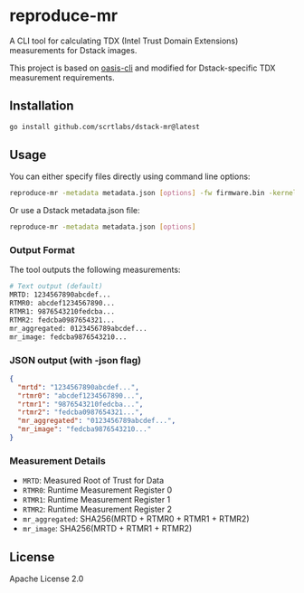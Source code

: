# reproduce-mr

A CLI tool for calculating TDX (Intel Trust Domain Extensions) measurements for Dstack images.

This project is based on [oasis-cli](https://github.com/oasisprotocol/cli) and modified for Dstack-specific TDX measurement requirements.

## Installation

```bash
go install github.com/scrtlabs/dstack-mr@latest
```

## Usage

You can either specify files directly using command line options:
```bash
reproduce-mr -metadata metadata.json [options] -fw firmware.bin -kernel vmlinuz [options]
```

Or use a Dstack metadata.json file:
```bash
reproduce-mr -metadata metadata.json [options]
```

### Output Format
The tool outputs the following measurements:

```bash
# Text output (default)
MRTD: 1234567890abcdef...
RTMR0: abcdef1234567890...
RTMR1: 9876543210fedcba...
RTMR2: fedcba0987654321...
mr_aggregated: 0123456789abcdef...
mr_image: fedcba9876543210...
```

### JSON output (with -json flag)
```json
{
  "mrtd": "1234567890abcdef...",
  "rtmr0": "abcdef1234567890...",
  "rtmr1": "9876543210fedcba...",
  "rtmr2": "fedcba0987654321...",
  "mr_aggregated": "0123456789abcdef...",
  "mr_image": "fedcba9876543210..."
}
```

### Measurement Details
- `MRTD`: Measured Root of Trust for Data
- `RTMR0`: Runtime Measurement Register 0
- `RTMR1`: Runtime Measurement Register 1
- `RTMR2`: Runtime Measurement Register 2
- `mr_aggregated`: SHA256(MRTD + RTMR0 + RTMR1 + RTMR2)
- `mr_image`: SHA256(MRTD + RTMR1 + RTMR2)

## License

Apache License 2.0
